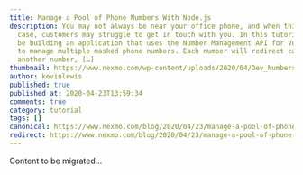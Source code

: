```yaml
---
title: Manage a Pool of Phone Numbers With Node.js
description: You may not always be near your office phone, and when this is the
  case, customers may struggle to get in touch with you. In this tutorial, we’ll
  be building an application that uses the Number Management API for Vonage APIs
  to manage multiple masked phone numbers. Each number will redirect calls to
  another number, […]
thumbnail: https://www.nexmo.com/wp-content/uploads/2020/04/Dev_Numbers_Node-js_1200x600.png
author: kevinlewis
published: true
published_at: 2020-04-23T13:59:34
comments: true
category: tutorial
tags: []
canonical: https://www.nexmo.com/blog/2020/04/23/manage-a-pool-of-phone-numbers-with-node-js
redirect: https://www.nexmo.com/blog/2020/04/23/manage-a-pool-of-phone-numbers-with-node-js
---
```

Content to be migrated...